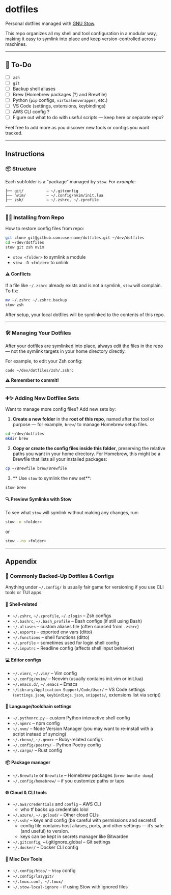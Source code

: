 # dotfiles

Personal dotfiles managed with [GNU Stow](https://www.gnu.org/software/stow/).

This repo organizes all my shell and tool configuration in a modular way, making it easy to symlink into place and keep version-controlled across machines.

---

## 📝 To-Do

- [ ] `zsh`
- [ ] `git`
- [ ] Backup shell aliases 
- [ ] Brew (Homebrew packages (?) and Brewfile)  
- [ ] Python (`pip` configs, `virtualenvwrapper`, etc.)  
- [ ] VS Code (settings, extensions, keybindings)  
- [ ] AWS CLI config ?
- [ ] Figure out what to do with useful scripts — keep here or separate repo?

Feel free to add more as you discover new tools or configs you want tracked.

---

## Instructions

### 📦 Structure

Each subfolder is a “package” managed by `stow`.
For *example*:

```
├── git/          → ~/.gitconfig
├── nvim/         → ~/.config/nvim/init.lua
├── zsh/          → ~/.zshrc, ~/.zprofile
```

---

### 🚀🔗 Installing from Repo

How to restore config files from repo:

```zsh
git clone git@github.com:username/dotfiles.git ~/dev/dotfiles
cd ~/dev/dotfiles
stow git zsh nvim
```

* `stow <folder>` to symlink a module
* `stow -D <folder>` to unlink

#### ⚠️ Conflicts

If a file like `~/.zshrc` already exists and is not a symlink, `stow` will complain.
To fix:

```zsh
mv ~/.zshrc ~/.zshrc.backup
stow zsh
```

After setup, your local dotfiles will be symlinked to the contents of this repo.

---

### 🛠️ Managing Your Dotfiles

After your dotfiles are symlinked into place, always edit the files in the repo — not the symlink targets in your home directory directly.

For example, to edit your Zsh config:

```zsh
code ~/dev/dotfiles/zsh/.zshrc
```

**⚠️ Remember to commit!**

---

### ➕✨ Adding New Dotfiles Sets


Want to manage more config files? Add new sets by:

1. **Create a new folder** in the **root of this repo**, named after the tool or purpose — for example, `brew/` to manage Homebrew setup files.

```zsh
cd ~/dev/dotfiles
mkdir brew
```

2.	**Copy or create the config files inside this folder**, preserving the relative paths you want in your home directory. For Homebrew, this might be a Brewfile that lists all your installed packages:

```zsh
cp ~/Brewfile brew/Brewfile
```

3. ** Use `stow` to symlink the new set**:

```zsh
stow brew
```

#### 🔍 Preview Symlinks with Stow

To see what `stow` will symlink without making any changes, run:

```bash
stow -n <folder>
```

or

```bash
stow --no <folder>
```

---
## Appendix

### 💾 Commonly Backed-Up Dotfiles & Configs
Anything under `~/.config/` is usually fair game for versioning if you use CLI tools or TUI apps.

#### 🐚 Shell-related
* `~/.zshrc`, `~/.zprofile`, `~/.zlogin` – Zsh configs
* `~/.bashrc`, `~/.bash_profile` – Bash configs (if still using Bash)
* `~/.aliases` – custom aliases file (often sourced from `.zshrc`)
* `~/.exports` – exported env vars (ditto)
* `~/.functions` – shell functions (ditto)
* `~/.profile` – sometimes used for login shell config
* `~/.inputrc` – Readline config (affects shell input behavior)

#### 💻 Editor configs
* `~/.vimrc`, `~/.vim/` – Vim config
* `~/.config/nvim/` – Neovim (usually contains init.vim or init.lua)
* `~/.emacs.d/`, `~/.emacs` – Emacs
* `~/Library/Application Support/Code/User/` – VS Code settings (`settings.json`, `keybindings.json`, `snippets/`, extensions list via script)

#### 🧪 Language/toolchain settings
* `~/.pythonrc.py` – custom Python interactive shell config
* `~/.npmrc` – npm config
* `~/.nvm/` – Node Version Manager (you may want to re-install with a script instead of syncing)
* `~/.rbenv/`, `~/.gemrc` – Ruby-related configs
* `~/.config/poetry/` – Python Poetry config
* `~/.cargo/` – Rust config

#### 📦 Package manager
* `~/.Brewfile` or `Brewfile` – Homebrew packages (`brew bundle dump`)
* `~/.config/homebrew/` – if you customize paths or taps

#### 🌐 Cloud & CLI tools
* `~/.aws/credentials` and `config` – AWS CLI
    * who tf backs up credentials lolol
* `~/.azure/`, `~/.gcloud/` – Other cloud CLIs
* `~/.ssh/` – keys and config (be careful with permissions and secrets!)
    * config file contains host aliases, ports, and other settings — it’s safe (and useful) to version.
    * keys can be kept in secrets manager like Bitwarden
* `~/.gitconfig`, ~/.gitignore_global – Git settings
* `~/.docker/` – Docker CLI config

#### 🧰 Misc Dev Tools
* `~/.config/htop/` – `htop` config
* `~/.config/lazygit/`
* `~/.tmux.conf, ~/.tmux/`
* `~/.stow-local-ignore` – if using Stow with ignored files
